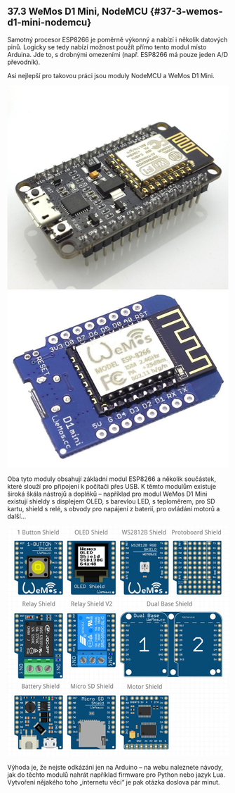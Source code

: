 ## 37.3 WeMos D1 Mini, NodeMCU {#37-3-wemos-d1-mini-nodemcu}

Samotný procesor ESP8266 je poměrně výkonný a nabízí i několik datových pinů. Logicky se tedy nabízí možnost použít přímo tento modul místo Arduina. Jde to, s drobnými omezeními (např. ESP8266 má pouze jeden A/D převodník).

Asi nejlepší pro takovou práci jsou moduly NodeMCU a WeMos D1 Mini.

![399-1.jpeg](../images/00085.jpeg)![400-1.jpeg](../images/00410.jpeg)

Oba tyto moduly obsahují základní modul ESP8266 a několik součástek, které slouží pro připojení k počítači přes USB. K těmto modulům existuje široká škála nástrojů a doplňků – například pro modul WeMos D1 Mini existují shieldy s displejem OLED, s barevlou LED, s teploměrem, pro SD kartu, shield s relé, s obvody pro napájení z baterií, pro ovládání motorů a další…

![401-1.jpeg](../images/00116.jpeg)

Výhoda je, že nejste odkázáni jen na Arduino – na webu naleznete návody, jak do těchto modulů nahrát například firmware pro Python nebo jazyk Lua. Vytvoření nějakého toho „internetu věcí“ je pak otázka doslova pár minut.
